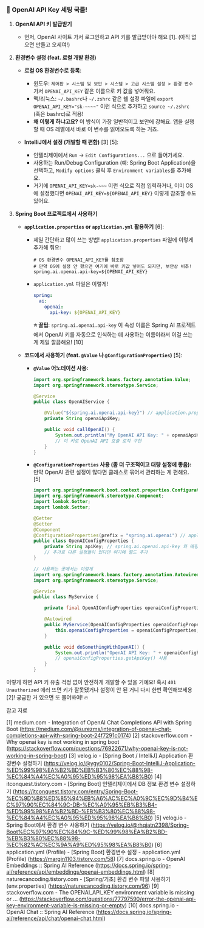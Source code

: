 
### 🔑 OpenAI API Key 세팅 국룰!

1.  **OpenAI API 키 발급받기**
    *   먼저, OpenAI 사이트 가서 로그인하고 API 키를 발급받아야 해요 [1]. (아직 없으면 만들고 오세여!)

2.  **환경변수 설정 (feat. 로컬 개발 환경)**

    *   **로컬 OS 환경변수로 등록**:
        *   윈도우: `제어판 > 시스템 및 보안 > 시스템 > 고급 시스템 설정 > 환경 변수` 가서 `OPENAI_API_KEY` 같은 이름으로 키 값을 넣어줘요.
        *   맥/리눅스: `~/.bashrc`나 `~/.zshrc` 같은 쉘 설정 파일에 `export OPENAI_API_KEY="sk-~~~~"` 이런 식으로 추가하고 `source ~/.zshrc` (혹은 bashrc)로 적용!
        *   **왜 이렇게 하냐고요?** 이 방식이 가장 일반적이고 보안에 강해요. 앱을 실행할 때 OS 레벨에서 바로 이 변수를 읽어오도록 하는 거죠.

    *   **IntelliJ에서 설정 (개발할 때 편함)** [3] [5]:
        *   인텔리제이에서 `Run` -> `Edit Configurations...` 으로 들어가세요.
        *   사용하는 Run/Debug Configuration (예: Spring Boot Application)을 선택하고, `Modify options` 클릭 후 `Environment variables`를 추가해요.
        *   거기에 `OPENAI_API_KEY=sk-~~~` 이런 식으로 직접 입력하거나, 이미 OS에 설정했다면 `OPENAI_API_KEY=${OPENAI_API_KEY}` 이렇게 참조할 수도 있어요.

3.  **Spring Boot 프로젝트에서 사용하기**

    *   **`application.properties` or `application.yml` 활용하기** [6]:
        *   제일 간단하고 많이 쓰는 방법! `application.properties` 파일에 이렇게 추가해 줘요:
            ```properties
            # OS 환경변수 OPENAI_API_KEY를 참조함
            # 만약 OS에 설정 안 했으면 여기에 바로 키값 넣어도 되지만, 보안상 비추!
            spring.ai.openai.api-key=${OPENAI_API_KEY}
            ```
        *   `application.yml` 파일은 이렇게!
            ```yaml
            spring:
              ai:
                openai:
                  api-key: ${OPENAI_API_KEY}
            ```
            **⭐ 꿀팁**: `spring.ai.openai.api-key` 이 속성 이름은 Spring AI 프로젝트에서 OpenAI 키를 자동으로 인식하는 데 사용하는 이름이라서 이걸 쓰는 게 제일 깔끔해요! [10]

    *   **코드에서 사용하기 (feat. `@Value` 나 `@ConfigurationProperties`)** [5]:
        *   **`@Value` 어노테이션 사용:**
            ```java
            import org.springframework.beans.factory.annotation.Value;
            import org.springframework.stereotype.Service;

            @Service
            public class OpenAIService {

                @Value("${spring.ai.openai.api-key}") // application.properties의 키값 주입!
                private String openaiApiKey;

                public void callOpenAI() {
                    System.out.println("My OpenAI API Key: " + openaiApiKey);
                    // 이 키로 OpenAI API 호출 로직 구현
                }
            }
            ```
        *   **`@ConfigurationProperties` 사용 (좀 더 구조적이고 대량 설정에 좋음):**
            만약 OpenAI 관련 설정이 많다면 클래스로 묶어서 관리하는 게 편해요. [5]

            ```java
            import org.springframework.boot.context.properties.ConfigurationProperties;
            import org.springframework.stereotype.Component;
            import lombok.Getter;
            import lombok.Setter;

            @Getter
            @Setter
            @Component
            @ConfigurationProperties(prefix = "spring.ai.openai") // application.properties의 spring.ai.openai 프리픽스 하위 속성들을 매핑
            public class OpenAIConfigProperties {
                private String apiKey; // spring.ai.openai.api-key 와 매핑됨
                // 추가로 다른 설정들이 있다면 여기에 필드 추가
            }

            // 사용하는 곳에서는 이렇게
            import org.springframework.beans.factory.annotation.Autowired;
            import org.springframework.stereotype.Service;

            @Service
            public class MyService {

                private final OpenAIConfigProperties openaiConfigProperties;

                @Autowired
                public MyService(OpenAIConfigProperties openaiConfigProperties) {
                    this.openaiConfigProperties = openaiConfigProperties;
                }

                public void doSomethingWithOpenAI() {
                    System.out.println("OpenAI API Key: " + openaiConfigProperties.getApiKey());
                    // openaiConfigProperties.getApiKey() 사용
                }
            }
            ```

이렇게 하면 API 키 유출 걱정 없이 안전하게 개발할 수 있을 거예요! 혹시 `401 Unauthorized` 에러 뜨면 키가 잘못됐거나 설정이 안 된 거니 다시 한번 확인해보세용 [2]! 궁금한 거 있으면 또 물어봐여! 🔥 

참고 자료 

[1] medium.com - Integration of OpenAI Chat Completions API with Spring Boot (https://medium.com/@surezms/integration-of-openai-chat-completions-api-with-spring-boot-24f7291c0174)
[2] stackoverflow.com - Why openai key is not working in spring boot (https://stackoverflow.com/questions/76922671/why-openai-key-is-not-working-in-spring-boot)
[3] velog.io - [Spring Boot / IntelliJ] Application 환경변수 설정하기 (https://velog.io/@ygy0102/Spring-Boot-IntelliJ-Application-%ED%99%98%EA%B2%BD%EB%B3%80%EC%88%98-%EC%84%A4%EC%A0%95%ED%95%98%EA%B8%B0)
[4] itconquest.tistory.com - [Spring Boot] 인텔리제이에서 DB 정보 환경 변수 설정하기 (https://itconquest.tistory.com/entry/Spring-Boot-%EC%9D%B8%ED%85%94%EB%A6%AC%EC%A0%9C%EC%9D%B4%EC%97%90%EC%84%9C-DB-%EC%A0%95%EB%B3%B4-%ED%99%98%EA%B2%BD-%EB%B3%80%EC%88%98-%EC%84%A4%EC%A0%95%ED%95%98%EA%B8%B0)
[5] velog.io - Spring Boot에서 환경 변수 사용하기 (https://velog.io/@rhqjatn2398/Spring-Boot%EC%97%90%EC%84%9C-%ED%99%98%EA%B2%BD-%EB%B3%80%EC%88%98-%EC%82%AC%EC%9A%A9%ED%95%98%EA%B8%B0)
[6] application.yml (Profile) - [Spring Boot] 환경변수 설정 - application.yml (Profile) (https://margin1103.tistory.com/58)
[7] docs.spring.io - OpenAI Embeddings :: Spring AI Reference (https://docs.spring.io/spring-ai/reference/api/embeddings/openai-embeddings.html)
[8] naturecancoding.tistory.com - [Spring/기초] 환경 변수 파일 사용하기 (env.properties) (https://naturecancoding.tistory.com/96)
[9] stackoverflow.com - The OPENAI_API_KEY environment variable is missing or ... (https://stackoverflow.com/questions/77797590/error-the-openai-api-key-environment-variable-is-missing-or-empty)
[10] docs.spring.io - OpenAI Chat :: Spring AI Reference (https://docs.spring.io/spring-ai/reference/api/chat/openai-chat.html)
